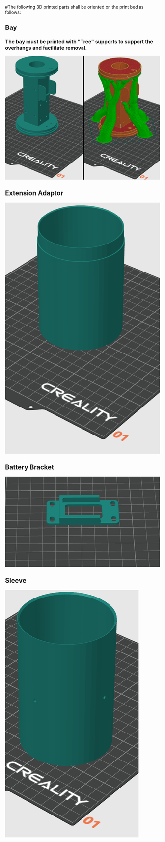 #The following 3D printed parts shall be oriented on the print bed as follows:


## Bay
### The bay must be printed with "Tree" supports to support the overhangs and facilitate removal.
![Bay Image](https://github.com/cbpmckinney/ece568rockets/blob/fb42a9dbb96f43b8f04e912316f4e0bc21fd7fc7/CAD/Rocket/Avionics_Bay.png)

## Extension Adaptor
![Extension Adaptor](https://github.com/cbpmckinney/ece568rockets/blob/fb42a9dbb96f43b8f04e912316f4e0bc21fd7fc7/CAD/Rocket/Extension_Adaptor.png)

## Battery Bracket
![Extension Adaptor](https://github.com/cbpmckinney/ece568rockets/blob/fb42a9dbb96f43b8f04e912316f4e0bc21fd7fc7/CAD/Rocket/Battery_Bracket.png)

## Sleeve
![Extension Adaptor](https://github.com/cbpmckinney/ece568rockets/blob/fb42a9dbb96f43b8f04e912316f4e0bc21fd7fc7/CAD/Rocket/Sleeve.png)
